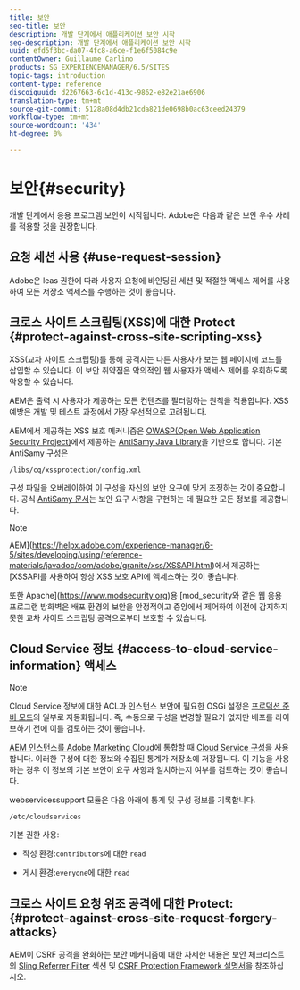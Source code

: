 ```yaml
---
title: 보안
seo-title: 보안
description: 개발 단계에서 애플리케이션 보안 시작
seo-description: 개발 단계에서 애플리케이션 보안 시작
uuid: efd5f3bc-da07-4fc8-a6ce-f1e6f5084c9e
contentOwner: Guillaume Carlino
products: SG_EXPERIENCEMANAGER/6.5/SITES
topic-tags: introduction
content-type: reference
discoiquuid: d2267663-6c1d-413c-9862-e82e21ae6906
translation-type: tm+mt
source-git-commit: 5128a08d4db21cda821de0698b0ac63ceed24379
workflow-type: tm+mt
source-wordcount: '434'
ht-degree: 0%

---
```



# 보안{#security}

개발 단계에서 응용 프로그램 보안이 시작됩니다. Adobe은 다음과 같은 보안 우수 사례를 적용할 것을 권장합니다.

## 요청 세션 사용 {#use-request-session}

Adobe은 leas 권한에 따라 사용자 요청에 바인딩된 세션 및 적절한 액세스 제어를 사용하여 모든 저장소 액세스를 수행하는 것이 좋습니다.

## 크로스 사이트 스크립팅(XSS)에 대한 Protect {#protect-against-cross-site-scripting-xss}

XSS(교차 사이트 스크립팅)를 통해 공격자는 다른 사용자가 보는 웹 페이지에 코드를 삽입할 수 있습니다. 이 보안 취약점은 악의적인 웹 사용자가 액세스 제어를 우회하도록 악용할 수 있습니다.

AEM은 출력 시 사용자가 제공하는 모든 컨텐츠를 필터링하는 원칙을 적용합니다. XSS 예방은 개발 및 테스트 과정에서 가장 우선적으로 고려됩니다.

AEM에서 제공하는 XSS 보호 메커니즘은 [OWASP(Open Web Application Security Project)](https://www.owasp.org/)에서 제공하는 [AntiSamy Java Library](https://www.owasp.org/index.php/Category:OWASP_AntiSamy_Project)을 기반으로 합니다. 기본 AntiSamy 구성은

`/libs/cq/xssprotection/config.xml`

구성 파일을 오버레이하여 이 구성을 자신의 보안 요구에 맞게 조정하는 것이 중요합니다. 공식 [AntiSamy 문서](https://www.owasp.org/index.php/Category:OWASP_AntiSamy_Project)는 보안 요구 사항을 구현하는 데 필요한 모든 정보를 제공합니다.

>[!NOTE]
>
>AEM](https://helpx.adobe.com/experience-manager/6-5/sites/developing/using/reference-materials/javadoc/com/adobe/granite/xss/XSSAPI.html)에서 제공하는 [XSSAPI를 사용하여 항상 XSS 보호 API에 액세스하는 것이 좋습니다.

또한 Apache](https://www.modsecurity.org)용 [mod_security와 같은 웹 응용 프로그램 방화벽은 배포 환경의 보안을 안정적이고 중앙에서 제어하여 이전에 감지하지 못한 교차 사이트 스크립팅 공격으로부터 보호할 수 있습니다.

## Cloud Service 정보 {#access-to-cloud-service-information} 액세스

>[!NOTE]
>
>Cloud Service 정보에 대한 ACL과 인스턴스 보안에 필요한 OSGi 설정은 [프로덕션 준비 모드](/help/sites-administering/production-ready.md)의 일부로 자동화됩니다. 즉, 수동으로 구성을 변경할 필요가 없지만 배포를 라이브하기 전에 이를 검토하는 것이 좋습니다.

[AEM 인스턴스를 Adobe Marketing Cloud](/help/sites-administering/marketing-cloud.md)에 통합할 때 [Cloud Service 구성](/help/sites-developing/extending-cloud-config.md)을 사용합니다. 이러한 구성에 대한 정보와 수집된 통계가 저장소에 저장됩니다. 이 기능을 사용하는 경우 이 정보의 기본 보안이 요구 사항과 일치하는지 여부를 검토하는 것이 좋습니다.

webservicessupport 모듈은 다음 아래에 통계 및 구성 정보를 기록합니다.

`/etc/cloudservices`

기본 권한 사용:

* 작성 환경:`contributors`에 대한 `read`

* 게시 환경:`everyone`에 대한 `read`

## 크로스 사이트 요청 위조 공격에 대한 Protect: {#protect-against-cross-site-request-forgery-attacks}

AEM이 CSRF 공격을 완화하는 보안 메커니즘에 대한 자세한 내용은 보안 체크리스트의 [Sling Referrer Filter](/help/sites-administering/security-checklist.md#protect-against-cross-site-request-forgery) 섹션 및 [CSRF Protection Framework 설명서](/help/sites-developing/csrf-protection.md)을 참조하십시오.